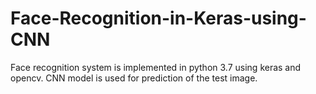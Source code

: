 # Face-Recognition-in-Keras-using-CNN
Face recognition system  is implemented in python 3.7 using keras and opencv. CNN model is used for prediction of the test image.

